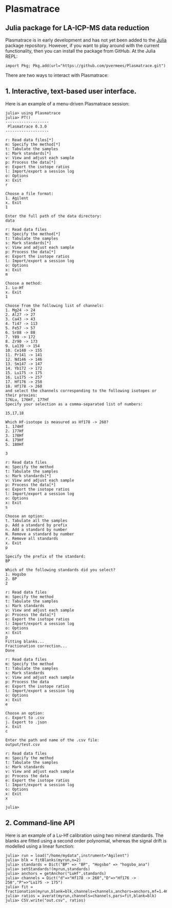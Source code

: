 # Plasmatrace

## Julia package for LA-ICP-MS data reduction

Plasmatrace is in early development and has not yet been added to
the [Julia](https://julialang.org/) package repository. However, if
you want to play around with the current functionality, then you can
install the package from GitHub. At the Julia REPL:

```
import Pkg; Pkg.add(url="https://github.com/pvermees/Plasmatrace.git")
```

There are two ways to interact with Plasmatrace:

## 1. Interactive, text-based user interface.

Here is an example of a menu-driven Plasmatrace session:

```
julia> using Plasmatrace
julia> PT()
-------------------
 Plasmatrace 0.3.0 
-------------------

r: Read data files[*]
m: Specify the method[*]
t: Tabulate the samples
s: Mark standards[*]
v: View and adjust each sample
p: Process the data[*]
e: Export the isotope ratios
l: Import/export a session log
o: Options
x: Exit
r

Choose a file format:
1. Agilent
x. Exit
1

Enter the full path of the data directory:
data

r: Read data files
m: Specify the method[*]
t: Tabulate the samples
s: Mark standards[*]
v: View and adjust each sample
p: Process the data[*]
e: Export the isotope ratios
l: Import/export a session log
o: Options
x: Exit
m

Choose a method:
1. Lu-Hf
x. Exit
1

Choose from the following list of channels:
1. Mg24 -> 24
2. Al27 -> 27
3. Ca43 -> 43
4. Ti47 -> 113
5. Fe57 -> 57
6. Sr88 -> 88
7. Y89 -> 172
8. Zr90 -> 173
9. La139 -> 154
10. Ce140 -> 155
11. Pr141 -> 141
12. Nd146 -> 146
13. Sm147 -> 147
14. Yb172 -> 172
15. Lu175 -> 175
16. Lu175 -> 257
17. Hf176 -> 258
18. Hf178 -> 260
and select the channels corresponding to the following isotopes or their proxies:
176Lu, 176Hf, 177Hf
Specify your selection as a comma-separated list of numbers:

15,17,18

Which Hf-isotope is measured as Hf178 -> 260?
1. 174Hf
2. 177Hf
3. 178Hf
4. 179Hf
5. 180Hf

3

r: Read data files
m: Specify the method
t: Tabulate the samples
s: Mark standards[*]
v: View and adjust each sample
p: Process the data[*]
e: Export the isotope ratios
l: Import/export a session log
o: Options
x: Exit
s

Choose an option:
t. Tabulate all the samples
p. Add a standard by prefix
n. Add a standard by number
N. Remove a standard by number
r. Remove all standards
x. Exit
p

Specify the prefix of the standard:
BP

Which of the following standards did you select?
1. Hogsbo
2. BP
2

r: Read data files
m: Specify the method
t: Tabulate the samples
s: Mark standards
v: View and adjust each sample
p: Process the data[*]
e: Export the isotope ratios
l: Import/export a session log
o: Options
x: Exit
p
Fitting blanks...
Fractionation correction...
Done

r: Read data files
m: Specify the method
t: Tabulate the samples
s: Mark standards
v: View and adjust each sample
p: Process the data
e: Export the isotope ratios
l: Import/export a session log
o: Options
x: Exit
e

Choose an option:
c. Export to .csv
j. Export to .json
x. Exit
c

Enter the path and name of the .csv file:
output/test.csv

r: Read data files
m: Specify the method
t: Tabulate the samples
s: Mark standards
v: View and adjust each sample
p: Process the data
e: Export the isotope ratios
l: Import/export a session log
o: Options
x: Exit
x

julia>
```

## 2. Command-line API

Here is an example of a Lu-Hf calibration using two mineral standards.
The blanks are fitted using a second order polynomial, whereas the
signal drift is modelled using a linear function:

```
julia> run = load("/home/mydata",instrument="Agilent")
julia> blk = fitBlanks(myrun,n=2)
julia> standards = Dict("BP" => "BP", "Hogsbo" => "hogsbo_ana")
julia> setStandards!(myrun,standards)
julia> anchors = getAnchor("LuHf",standards)
julia> channels = Dict("d"=>"Hf178 -> 260","D"=>"Hf176 -> 258","P"=>"Lu175 -> 175")
julia> fit = fractionation(myrun,blank=blk,channels=channels,anchors=anchors,mf=1.4671)
julia> ratios = averat(myrun,channels=channels,pars=fit,blank=blk)
julia> CSV.write("out.csv", ratios)
```